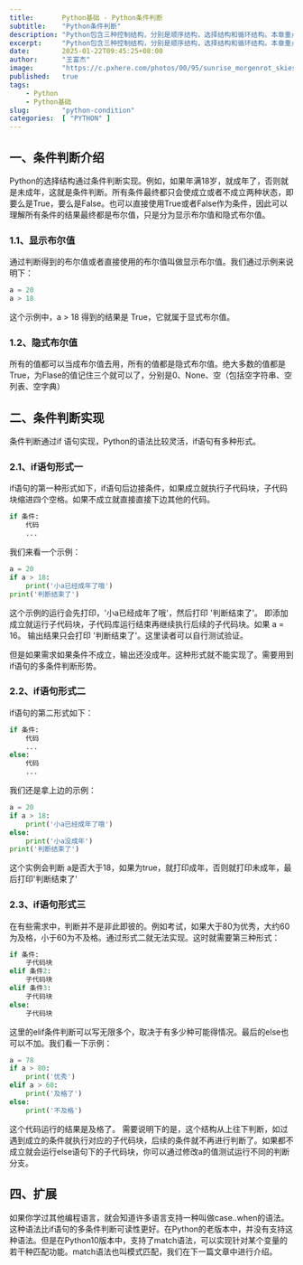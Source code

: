 ```yaml
---
title:       Python基础 - Python条件判断
subtitle:    "Python条件判断"
description: "Python包含三种控制结构，分别是顺序结构，选择结构和循环结构。本章重点介绍选择结构，即通过条件判断使代码走不同的分支，条件判断主要通过if语句实现。一切条件只有两种状态成立或不成立"
excerpt:     "Python包含三种控制结构，分别是顺序结构，选择结构和循环结构。本章重点介绍选择结构，即通过条件判断使代码走不同的分支，条件判断主要通过if语句实现。一切条件只有两种状态成立或不成立"
date:        2025-01-22T09:45:25+08:00
author:      "王富杰"
image:       "https://c.pxhere.com/photos/00/95/sunrise_morgenrot_skies_bird_atmospheric_orange-985480.jpg!d"
published:   true
tags:
    - Python
    - Python基础
slug:        "python-condition"
categories:  [ "PYTHON" ]
---
```


## 一、条件判断介绍
Python的选择结构通过条件判断实现。例如，如果年满18岁，就成年了，否则就是未成年，这就是条件判断。所有条件最终都只会使成立或者不成立两种状态，即要么是True，要么是False。也可以直接使用True或者False作为条件，因此可以理解所有条件的结果最终都是布尔值，只是分为显示布尔值和隐式布尔值。

### 1.1、显示布尔值
通过判断得到的布尔值或者直接使用的布尔值叫做显示布尔值。我们通过示例来说明下：
```python
a = 20
a > 18
```
这个示例中，a > 18 得到的结果是 True，它就属于显式布尔值。

### 1.2、隐式布尔值
所有的值都可以当成布尔值去用，所有的值都是隐式布尔值。绝大多数的值都是True，为Flase的值记住三个就可以了，分别是0、None、空（包括空字符串、空列表、空字典）

## 二、条件判断实现
条件判断通过if 语句实现，Python的语法比较灵活，if语句有多种形式。

### 2.1、if语句形式一
if语句的第一种形式如下，if语句后边接条件，如果成立就执行子代码块，子代码块缩进四个空格。如果不成立就直接直接下边其他的代码。
```python
if 条件:
    代码
    ...
```
我们来看一个示例：
```python
a = 20
if a > 18:
    print('小a已经成年了哦')
print('判断结束了')
```
这个示例的运行会先打印，'小a已经成年了哦'，然后打印 '判断结束了'。 即添加成立就运行子代码块，子代码库运行结束再继续执行后续的子代码块。如果 a = 16。 输出结果只会打印 '判断结束了'。这里读者可以自行测试验证。

但是如果需求如果条件不成立，输出还没成年。这种形式就不能实现了。需要用到if语句的多条件判断形势。

### 2.2、if语句形式二
if语句的第二形式如下：
```python
if 条件:
    代码
    ...
else:
    代码
    ...
```
我们还是拿上边的示例：
```python
a = 20
if a > 18:
    print('小a已经成年了哦')
else:
    print('小a没成年')
print('判断结束了')
```
这个实例会判断 a是否大于18，如果为true，就打印成年，否则就打印未成年，最后打印'判断结束了'

### 2.3、if语句形式三
在有些需求中，判断并不是非此即彼的。例如考试，如果大于80为优秀，大约60为及格，小于60为不及格。通过形式二就无法实现。这时就需要第三种形式：
```python
if 条件:
    子代码块
elif 条件2:
    子代码块
elif 条件3:
    子代码块
else:
    子代码块
```
这里的elif条件判断可以写无限多个，取决于有多少种可能得情况。最后的else也可以不加。我们看一下示例：
```python
a = 78
if a > 80:
    print('优秀')
elif a > 60:
    print('及格了')
else:
    print('不及格')
```
这个代码运行的结果是及格了。 需要说明下的是，这个结构从上往下判断，如过遇到成立的条件就执行对应的子代码块，后续的条件就不再进行判断了。如果都不成立就会运行else语句下的子代码块，你可以通过修改a的值测试运行不同的判断分支。

## 四、扩展
如果你学过其他编程语言，就会知道许多语言支持一种叫做case..when的语法。这种语法比if语句的多条件判断可读性更好。在Python的老版本中，并没有支持这种语法。但是在Python10版本中，支持了match语法，可以实现针对某个变量的若干种匹配功能。match语法也叫模式匹配，我们在下一篇文章中进行介绍。
